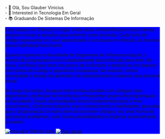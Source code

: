 

 <p>
            -  👋 Olá, Sou Glauber Vinicius <br>
            -  👀 Interested in Tecnologia Em Geral<br>
            -  📚 Graduando De Sistemas De Informação<br>
<div style="background-color: blue;">
  <p>
    Este espaço no GitHub é o lugar onde estou compartilhando meus treinos, projetos iniciais e desafios que enfrento como iniciante. Cada linha de código       
    representa um novo aprendizado e um passo em direção ao domínio dessa habilidade fascinante.
  </p>
  <p>
      Quando ingressei na faculdade de Engenharia de Telecomunicação, o mundo da programação era completamente desconhecido para mim. No início, confesso que senti       um pouco de incômodo e desafio ao me deparar com linhas de código e algoritmos complexos. No entanto, minha curiosidade e desejo de aprender me             
      impulsionaram a superar    essa barreira inicial.
  </p>
  <p>
    Ao longo do tempo, busquei tirar minhas dúvidas com colegas mais experientes, participar de monitorias e frequentar grupos de programação na faculdade. Essas       oportunidades foram fundamentais para o meu crescimento. Conforme adquiria mais conhecimento e habilidades, percebia que a programação ia muito além de     
    escrever códigos; era uma forma de solucionar problemas, criar novas possibilidades e impactar positivamente o mundo.
  </p>
</body>
</html>

![Anurag's GitHub stats](https://github-readme-stats.vercel.app/api?username=GlauberViniciusCB&show_icons=true)
[![Top Langs](https://github-readme-stats.vercel.app/api/top-langs/?username=GlauberViniciusCB&layout=compact)](https://github.com/anuraghazra/github-readme-stats)


<!---
GlauberViniciusCB/GlauberViniciusCB is a ✨ special ✨ repository because its `README.md` (this file) appears on your GitHub profile.
You can click the Preview link to take a look at your changes.
--->
